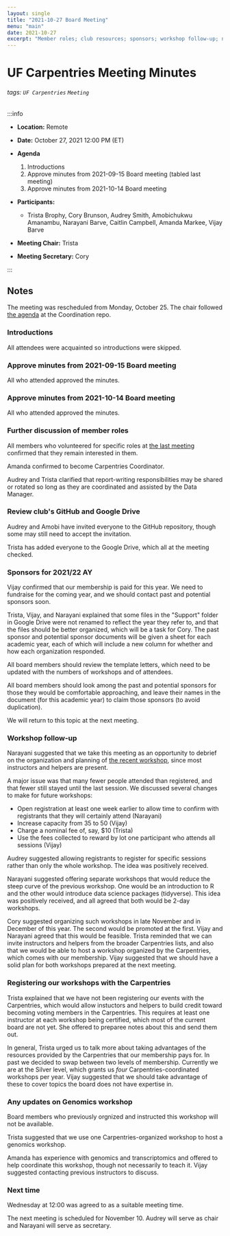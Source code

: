 ```yaml
---
layout: single
title: "2021-10-27 Board Meeting"
menu: "main"
date: 2021-10-27
excerpt: "Member roles; club resources; sponsors; workshop follow-up; next workshops; registering workshops; genomics workshop"
---
```


UF Carpentries Meeting Minutes
===

###### tags: `UF Carpentries` `Meeting`

:::info
- **Location:** Remote
- **Date:** October 27, 2021 12:00 PM (ET)
- **Agenda**

    1. Introductions
    2. Approve minutes from 2021-09-15 Board meeting (tabled last meeting)
    3. Approve minutes from 2021-10-14 Board meeting


- **Participants:**
    - Trista Brophy, Cory Brunson, Audrey Smith, Amobichukwu Amanambu, Narayani Barve, Caitlin Campbell, Amanda Markee, Vijay Barve
- **Meeting Chair:** Trista
- **Meeting Secretary:** Cory

:::
## Notes
<!-- Enter other important details discussed during the meeting here. -->

The meeting was rescheduled from Monday, October 25. The chair followed [the agenda](https://github.com/UF-Carpentry/Coordination/issues/180) at the Coordination repo.

### Introductions

All attendees were acquainted so introductions were skipped.

### Approve minutes from 2021-09-15 Board meeting

All who attended approved the minutes.

### Approve minutes from 2021-10-14 Board meeting

All who attended approved the minutes.

### Further discussion of member roles

All members who volunteered for specific roles at [the last meeting](https://www.uf-carpentries.org/minutes/board-2021-10-14/) confirmed that they remain interested in them.

Amanda confirmed to become Carpentries Coordinator.

Audrey and Trista clarified that report-writing responsibilities may be shared or rotated so long as they are coordinated and assisted by the Data Manager.

### Review club's GitHub and Google Drive

Audrey and Amobi have invited everyone to the GitHub repository, though some may still need to accept the invitation.

Trista has added everyone to the Google Drive, which all at the meeting checked.

### Sponsors for 2021/22 AY

Vijay confirmed that our membership is paid for this year. We need to fundraise for the coming year, and we should contact past and potential sponsors soon.

Trista, Vijay, and Narayani explained that some files in the "Support" folder in Google Drive were not renamed to reflect the year they refer to, and that the files should be better organized, which will be a task for Cory. The past sponsor and potential sponsor documents will be given a sheet for each academic year, each of which will include a new column for whether and how each organization responded.

All board members should review the template letters, which need to be updated with the numbers of workshops and of attendees.

All board members should look among the past and potential sponsors for those they would be comfortable approaching, and leave their names in the document (for this academic year) to claim those sponsors (to avoid duplication).

We will return to this topic at the next meeting.

### Workshop follow-up

Narayani suggested that we take this meeting as an opportunity to debrief on the organization and planning of [the recent workshop](https://uf-carpentry.github.io/2021-09-27-Intro_to_R/), since most instructors and helpers are present.

A major issue was that many fewer people attended than registered, and that fewer still stayed until the last session. We discussed several changes to make for future workshops:
  * Open registration at least one week earlier to allow time to confirm with registrants that they will certainly attend (Narayani)
  * Increase capacity from 35 to 50 (Vijay)
  * Charge a nominal fee of, say, $10 (Trista)
  * Use the fees collected to reward by lot one participant who attends all sessions (Vijay)

Audrey suggested allowing registrants to register for specific sessions rather than only the whole workshop. The idea was positively received.

Narayani suggested offering separate workshops that would reduce the steep curve of the previous workshop. One would be an introduction to R and the other would introduce data science packages (tidyverse). This idea was positively received, and all agreed that both would be 2-day workshops.

Cory suggested organizing such workshops in late November and in December of this year. The second would be promoted at the first. Vijay and Narayani agreed that this would be feasible. Trista reminded that we can invite instructors and helpers from the broader Carpentries lists, and also that we would be able to host a workshop organized by the Carpentries, which comes with our membership. Vijay suggested that we should have a solid plan for both workshops prepared at the next meeting.

### Registering our workshops with the Carpentries

Trista explained that we have not been registering our events with the Carpentries, which would allow instuctors and helpers to build credit toward becoming voting members in the Carpentries. This requires at least one instructor at each workshop being certified, which most of the current board are not yet. She offered to preparee notes about this and send them out.

In general, Trista urged us to talk more about taking advantages of the resources provided by the Carpentries that our membership pays for. In past we decided to swap between two levels of membership. Currently we are at the Silver level, which grants us _four_ Carpentries-coordinated workshops per year. Vijay suggested that we should take advantage of these to cover topics the board does not have expertise in.

### Any updates on Genomics workshop

Board members who previously orgnized and instructed this workshop will not be available.

Trista suggested that we use one Carpentries-organized workshop to host a genomics workshop.

Amanda has experience with genomics and transcriptomics and offered to help coordinate this workshop, though not necessarily to teach it. Vijay suggested contacting previous instructors to discuss.

### Next time

Wednesday at 12:00 was agreed to as a suitable meeting time.

The next meeting is scheduled for November 10. Audrey will serve as chair and Narayani will serve as secretary.
